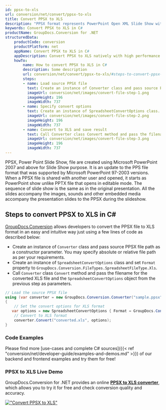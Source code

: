 ```yaml
---
id: ppsx-to-xls
url: conversion/net/convert/ppsx-to-xls
title: Convert PPSX to XLS
description: "PPSX format represents PowerPoint Open XML Slide Show with .ppsx extension. Learn how to convert PPSX to XLS file programmatically in C# language using GroupDocs.Conversion for .NET library."
keywords: Convert PPSX to XLS in C#
productName: GroupDocs.Conversion for .NET
structuredData:
    productCode: conversion
    productPlatform: net
    appName: Convert PPSX to XLS in C#
    appDescription: Convert PPSX to XLS natively with high performance using C# language and server side GroupDocs.Conversion for .NET APIs, without the use of any software like Microsoft or Open Office.
    howTo:
        name: How to convert PPSX to XLS in C# 
        description: Some description
        url: conversion/net/convert/ppsx-to-xls/#steps-to-convert-ppsx-to-xls-in-c
        steps:
        - name: Load source PPSX file 
          text: Create an instance of Converter class and pass source PPSX file path as a constructor parameter. You may specify absolute or relative file path as per your requirements. 
          imageUrl: conversion/net/images/convert-file-step-1.png
          imageHeight: 196
          imageWidth: 737
        - name: Specify convert options 
          text: Create an instance of SpreadsheetConvertOptions class.
          imageUrl: conversion/net/images/convert-file-step-2.png
          imageHeight: 196
          imageWidth: 737
        - name: Convert to XLS and save result 
          text: Call Converter class Convert method and pass the filename for the converted HTML file and the SpreadsheetConvertOptions object from the previous step as parameters.
          imageUrl: conversion/net/images/convert-file-step-3.png
          imageHeight: 196
          imageWidth: 737
---
```


PPSX, Power Point Slide Show, file are created using Microsoft PowerPoint 2007 and above for Slide Show purpose. It is an update to the PPS file format that was supported by Microsoft PowerPoint 97-2003 versions. When a PPSX file is shared with another user and opened, it starts as PowerPoint show unlike PPTX file that opens in editable mode. The sequence of slide show is the same as in the original presentation. All the slides accompany the images, sounds and other embedded media accompany the presentation slides to the PPSX during the slideshow. 

## Steps to convert PPSX to XLS in C#

[GroupDocs.Conversion](https://products.groupdocs.com/conversion/net) allows developers to convert the PPSX file to XLS format in an easy and intuitive way just using a few lines of code as described below:

* Create an instance of `Converter` class and pass source PPSX file path as a constructor parameter. You may specify absolute or relative file path as per your requirements. 
* Create an instance of `SpreadsheetConvertOptions` class and set `Format` property to `GroupDocs.Conversion.FileTypes.SpreadsheetFileType.Xls`.
* Call `Converter` class `Convert` method and pass the filename for the converted XLS file and the `SpreadsheetConvertOptions` object from the previous step as parameters.

```csharp
// Load the source PPSX file
using (var converter = new GroupDocs.Conversion.Converter("sample.ppsx"))
{
    // Set the convert options for XLS format
   var options = new SpreadsheetConvertOptions { Format = GroupDocs.Conversion.FileTypes.SpreadsheetFileType.Xls };
    // Convert to XLS format
    converter.Convert("converted.xls", options);
}
```

### Code Examples

Please find more [use-cases and complete C# sources]({{< ref "conversion/net/developer-guide/examples-and-demos.md" >}}) of our backend and frontend examples and try them for free!

### PPSX to XLS Live Demo

GroupDocs.Conversion for .NET provides an online [**PPSX to XLS converter**](https://products.groupdocs.app/conversion/ppsx-to-xls), which allows you to try it for free and check conversion quality and accuracy.

[!["Convert PPSX to XLS"](conversion/net/images/convert-to-xls/convert-ppsx-to-xls.png)](https://products.groupdocs.app/conversion/ppsx-to-xls)